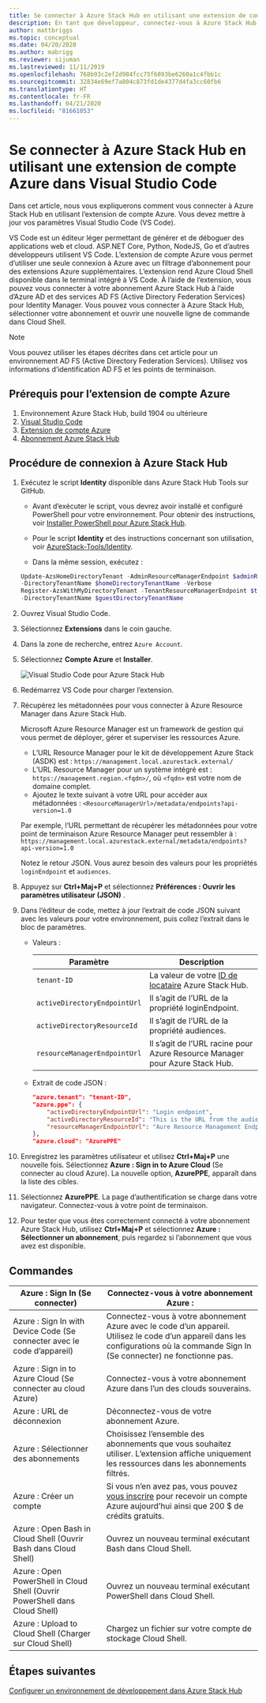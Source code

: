 ```yaml
---
title: Se connecter à Azure Stack Hub en utilisant une extension de compte Azure dans Visual Studio Code
description: En tant que développeur, connectez-vous à Azure Stack Hub en utilisant une extension de compte Azure dans Visual Studio Code
author: mattbriggs
ms.topic: conceptual
ms.date: 04/20/2020
ms.author: mabrigg
ms.reviewer: sijuman
ms.lastreviewed: 11/11/2019
ms.openlocfilehash: 768b93c2ef2d984fcc75f6893be6260a1c4fbb1c
ms.sourcegitcommit: 32834e69ef7a804c873fd1de4377d4fa3cc60fb6
ms.translationtype: HT
ms.contentlocale: fr-FR
ms.lasthandoff: 04/21/2020
ms.locfileid: "81661053"
---
```

# <a name="connect-to-azure-stack-hub-using-azure-account-extension-in-visual-studio-code"></a>Se connecter à Azure Stack Hub en utilisant une extension de compte Azure dans Visual Studio Code

Dans cet article, nous vous expliquerons comment vous connecter à Azure Stack Hub en utilisant l’extension de compte Azure. Vous devez mettre à jour vos paramètres Visual Studio Code (VS Code).

VS Code est un éditeur léger permettant de générer et de déboguer des applications web et cloud. ASP.NET Core, Python, NodeJS, Go et d’autres développeurs utilisent VS Code. L’extension de compte Azure vous permet d’utiliser une seule connexion à Azure avec un filtrage d’abonnement pour des extensions Azure supplémentaires. L’extension rend Azure Cloud Shell disponible dans le terminal intégré à VS Code. À l’aide de l’extension, vous pouvez vous connecter à votre abonnement Azure Stack Hub à l’aide d’Azure AD et des services AD FS (Active Directory Federation Services) pour Identity Manager. Vous pouvez vous connecter à Azure Stack Hub, sélectionner votre abonnement et ouvrir une nouvelle ligne de commande dans Cloud Shell. 

> [!Note]  
> Vous pouvez utiliser les étapes décrites dans cet article pour un environnement AD FS (Active Directory Federation Services). Utilisez vos informations d’identification AD FS et les points de terminaison.

## <a name="pre-requisites-for-the-azure-account-extension"></a>Prérequis pour l’extension de compte Azure

1. Environnement Azure Stack Hub, build 1904 ou ultérieure
2. [Visual Studio Code](https://code.visualstudio.com/)
3. [Extension de compte Azure](https://github.com/Microsoft/vscode-azure-account)
4. [Abonnement Azure Stack Hub](https://azure.microsoft.com/overview/azure-stack/)

## <a name="steps-to-connect-to-azure-stack-hub"></a>Procédure de connexion à Azure Stack Hub

1. Exécutez le script **Identity** disponible dans Azure Stack Hub Tools sur GitHub.

    - Avant d’exécuter le script, vous devrez avoir installé et configuré PowerShell pour votre environnement. Pour obtenir des instructions, voir [Installer PowerShell pour Azure Stack Hub](../operator/azure-stack-powershell-install.md).

    - Pour le script **Identity** et des instructions concernant son utilisation, voir [AzureStack-Tools/Identity](https://aka.ms/aa6z611).

    - Dans la même session, exécutez :

    ```powershell  
    Update-AzsHomeDirectoryTenant -AdminResourceManagerEndpoint $adminResourceManagerEndpoint `
    -DirectoryTenantName $homeDirectoryTenantName -Verbose
    Register-AzsWithMyDirectoryTenant -TenantResourceManagerEndpoint $tenantARMEndpoint `
    -DirectoryTenantName $guestDirectoryTenantName
    ```

2. Ouvrez Visual Studio Code.

3. Sélectionnez **Extensions** dans le coin gauche.

4. Dans la zone de recherche, entrez `Azure Account`.

5. Sélectionnez **Compte Azure** et **Installer**.

      ![Visual Studio Code pour Azure Stack Hub](media/azure-stack-dev-start-vscode-azure/image1.png)

6. Redémarrez VS Code pour charger l’extension.

7. Récupérez les métadonnées pour vous connecter à Azure Resource Manager dans Azure Stack Hub. 
    
    Microsoft Azure Resource Manager est un framework de gestion qui vous permet de déployer, gérer et superviser les ressources Azure.
    - L’URL Resource Manager pour le kit de développement Azure Stack (ASDK) est : `https://management.local.azurestack.external/` 
    - L’URL Resource Manager pour un système intégré est : `https://management.region.<fqdn>/`, où `<fqdn>` est votre nom de domaine complet.
    - Ajoutez le texte suivant à votre URL pour accéder aux métadonnées : `<ResourceManagerUrl>/metadata/endpoints?api-version=1.0`

    Par exemple, l’URL permettant de récupérer les métadonnées pour votre point de terminaison Azure Resource Manager peut ressembler à : `https://management.local.azurestack.external/metadata/endpoints?api-version=1.0`

    Notez le retour JSON. Vous aurez besoin des valeurs pour les propriétés `loginEndpoint` et `audiences`.

8. Appuyez sur **Ctrl+Maj+P** et sélectionnez **Préférences : Ouvrir les paramètres utilisateur (JSON)** .

9. Dans l’éditeur de code, mettez à jour l’extrait de code JSON suivant avec les valeurs pour votre environnement, puis collez l’extrait dans le bloc de paramètres.

    - Valeurs :

        | Paramètre | Description |
        | --- | --- |
        | `tenant-ID` | La valeur de votre [ID de locataire](../operator/azure-stack-identity-overview.md) Azure Stack Hub. |
        | `activeDirectoryEndpointUrl` | Il s’agit de l’URL de la propriété loginEndpoint. |
        | `activeDirectoryResourceId` | Il s’agit de l’URL de la propriété audiences.
        | `resourceManagerEndpointUrl` | Il s’agit de l’URL racine pour Azure Resource Manager pour Azure Stack Hub. | 

    - Extrait de code JSON :

      ```JSON  
      "azure.tenant": "tenant-ID",
      "azure.ppe": {
          "activeDirectoryEndpointUrl": "Login endpoint",
          "activeDirectoryResourceId": "This is the URL from the audiences property.",
          "resourceManagerEndpointUrl": "Aure Resource Management Endpoint",
      },
      "azure.cloud": "AzurePPE"
      ```

10. Enregistrez les paramètres utilisateur et utilisez **Ctrl+Maj+P** une nouvelle fois. Sélectionnez **Azure : Sign in to Azure Cloud** (Se connecter au cloud Azure). La nouvelle option, **AzurePPE**, apparaît dans la liste des cibles.

11. Sélectionnez **AzurePPE**. La page d’authentification se charge dans votre navigateur. Connectez-vous à votre point de terminaison.

12. Pour tester que vous êtes correctement connecté à votre abonnement Azure Stack Hub, utilisez **Ctrl+Maj+P** et sélectionnez **Azure : Sélectionner un abonnement**, puis regardez si l’abonnement que vous avez est disponible.

## <a name="commands"></a>Commandes

| Azure : Sign In (Se connecter) | Connectez-vous à votre abonnement Azure : |
| --- | --- |
| Azure : Sign In with Device Code (Se connecter avec le code d’appareil) | Connectez-vous à votre abonnement Azure avec le code d’un appareil. Utilisez le code d’un appareil dans les configurations où la commande Sign In (Se connecter) ne fonctionne pas. |
| Azure : Sign in to Azure Cloud (Se connecter au cloud Azure) | Connectez-vous à votre abonnement Azure dans l’un des clouds souverains. |
| Azure : URL de déconnexion | Déconnectez-vous de votre abonnement Azure. |
| Azure : Sélectionner des abonnements | Choisissez l’ensemble des abonnements que vous souhaitez utiliser. L’extension affiche uniquement les ressources dans les abonnements filtrés. |
| Azure : Créer un compte | Si vous n’en avez pas, vous pouvez [vous inscrire](https://azure.microsoft.com/free/?utm_source=campaign&utm_campaign=vscode-azure-account&mktingSource=vscode-azure-account) pour recevoir un compte Azure aujourd’hui ainsi que 200 \$ de crédits gratuits. |
| Azure : Open Bash in Cloud Shell (Ouvrir Bash dans Cloud Shell) | Ouvrez un nouveau terminal exécutant Bash dans Cloud Shell. |
| Azure : Open PowerShell in Cloud Shell (Ouvrir PowerShell dans Cloud Shell) | Ouvrez un nouveau terminal exécutant PowerShell dans Cloud Shell. |
| Azure : Upload to Cloud Shell (Charger sur Cloud Shell) | Chargez un fichier sur votre compte de stockage Cloud Shell. |

## <a name="next-steps"></a>Étapes suivantes

[Configurer un environnement de développement dans Azure Stack Hub](azure-stack-dev-start.md)
